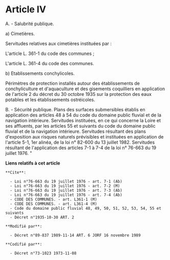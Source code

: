 # Article IV

A. - Salubrité publique.

a) Cimetières.

Servitudes relatives aux cimetières instituées par :

L'article L. 361-1 du code des communes ;

L'article L. 361-4 du code des communes.

b) Etablissements conchylicoles.

Périmètres de protection installés autour des établissements de conchyliculture et d'aquaculture et des gisements coquilliers
en application de l'article 2 du décret du 30 octobre 1935 sur la protection des eaux potables et les établissements
ostréicoles.

B. - Sécurité publique.    Plans des surfaces submersibles établis en application des articles 48 à 54 du code du domaine
public fluvial et de la navigation intérieure.    Servitudes instituées, en ce qui concerne la Loire et ses affluents, par
les articles 55 et suivants du code du domaine public fluvial et de la navigation intérieure.    Servitudes résultant des
plans d'exposition aux risques naturels prévisibles et instituées en application de l'article 5-1, 1er alinéa, de la loi n°
82-600 du 13 juillet 1982.    Servitudes résultant de l'application des articles 7-1 à 7-4 de la loi n° 76-663 du 19 juillet
1976. "

**Liens relatifs à cet article**

	**Cite**:

	  - Loi n°76-663 du 19 juillet 1976 - art. 7-1 (Ab)
	  - Loi n°76-663 du 19 juillet 1976 - art. 7-2 (M)
	  - Loi n°76-663 du 19 juillet 1976 - art. 7-3 (Ab)
	  - Loi n°76-663 du 19 juillet 1976 - art. 7-4 (Ab)
	  - CODE DES COMMUNES. - art. L361-1 (M)
	  - CODE DES COMMUNES. - art. L361-4 (M)
	  - Code du domaine public fluvial 48, 49, 50, 51, 52, 53, 54, 55 et suivants
	  - Décret n°1935-10-30 ART. 2

	**Modifié par**:

	  - Décret n°89-837 1989-11-14 ART. 6 JORF 16 novembre 1989

	**Codifié par**:

	  - Décret n°73-1023 1973-11-08
